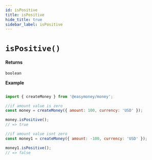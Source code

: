 ```yaml
---
id: isPositive
title: isPositive
hide_title: true
sidebar_label: isPositive
---
```



# `isPositive()`

#### Returns

`boolean`


**Example**

```js

import { createMoney } from '@easymoney/money';

//if amount value is zero
const money = createMoney({ amount: 100, currency: 'USD' });

money.isPositive();
// => true

//if amount value isnt zero
const money1 = createMoney({ amount: -100, currency: 'USD' });

money1.isPositive();
// => false

```